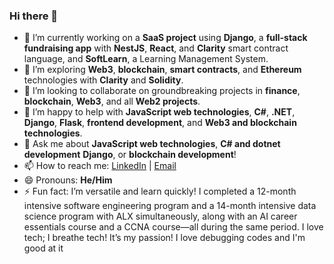 ### Hi there 👋

<!--
**TheSoftNode/TheSoftNode** is a ✨ _special_ ✨ repository because its `README.md` (this file) appears on your GitHub profile.

Here are some ideas to get you started:
-->

- 🔭 I’m currently working on a **SaaS project** using **Django**, a **full-stack fundraising app** with **NestJS**, **React**, and **Clarity** smart contract language, and **SoftLearn**, a Learning Management System.
- 🌱 I’m exploring **Web3**, **blockchain**, **smart contracts**, and **Ethereum** technologies with **Clarity** and **Solidity**.
- 👯 I’m looking to collaborate on groundbreaking projects in **finance**, **blockchain**, **Web3**, and all **Web2 projects**.
- 🤔 I’m happy to help with **JavaScript web technologies**, **C#**, **.NET**, **Django**, **Flask**, **frontend development**, and **Web3 and blockchain technologies**.
- 💬 Ask me about **JavaScript web technologies**, **C# and dotnet development** **Django**, or **blockchain development**!
- 📫 How to reach me: [LinkedIn](https://www.linkedin.com/in/theophilus-uchechukwu/) | [Email](mailto:thesofnode@gmail.com)
- 😄 Pronouns: **He/Him**
- ⚡ Fun fact: I’m versatile and learn quickly! I completed a 12-month intensive software engineering program and a 14-month intensive data science program with ALX simultaneously, along with an AI career essentials course and a CCNA course—all during the same period. I love tech; I breathe tech! It’s my passion! I love debugging codes and I'm good at it


